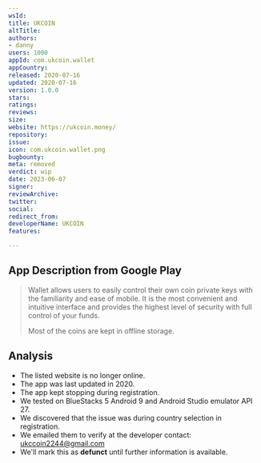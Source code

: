 ```yaml
---
wsId: 
title: UKCOIN
altTitle: 
authors:
- danny
users: 1000
appId: com.ukcoin.wallet
appCountry: 
released: 2020-07-16
updated: 2020-07-16
version: 1.0.0
stars: 
ratings: 
reviews: 
size: 
website: https://ukcoin.money/
repository: 
issue: 
icon: com.ukcoin.wallet.png
bugbounty: 
meta: removed
verdict: wip
date: 2023-06-07
signer: 
reviewArchive: 
twitter: 
social: 
redirect_from: 
developerName: UKCOIN
features: 

---
```


## App Description from Google Play 

> Wallet allows users to easily control their own coin private keys with the familiarity and ease of mobile. It is the most convenient and intuitive interface and provides the highest level of security with full control of your funds.
>
> Most of the coins are kept in offline storage.

## Analysis

- The listed website is no longer online. 
- The app was last updated in 2020. 
- The app kept stopping during registration. 
- We tested on BlueStacks 5 Android 9 and Android Studio emulator API 27. 
- We discovered that the issue was during country selection in registration. 
- We emailed them to verify at the developer contact: ukccoin2244@gmail.com
- We'll mark this as **defunct** until further information is available.
